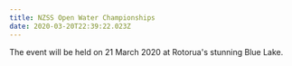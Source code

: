 ```yaml
---
title: NZSS Open Water Championships
date: 2020-03-20T22:39:22.023Z
---
```

The event will be held on 21 March 2020 at Rotorua's stunning Blue Lake.
